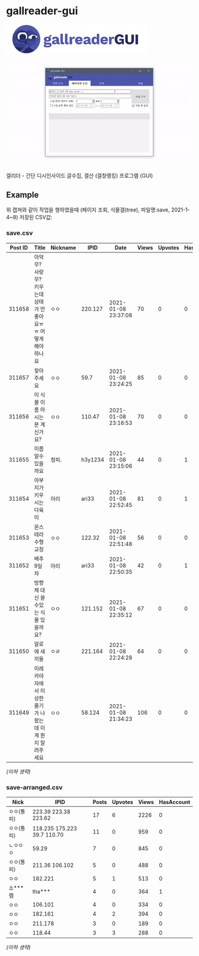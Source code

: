 # gallreader-gui
<img src="gallreadergui_logo.png" height="80">

![capture](capture.gif)

갤리더 - 간단 디시인사이드 글수집, 결산 (갤창랭킹) 프로그램 (GUI)

## Example

위 캡쳐와 같이 작업을 행하였을때 (페이지 조회, 식물갤(tree), 파일명:save, 2021-1-4~8) 저장된 CSV값:

### save.csv
|Post ID|Title                              |Nickname|IPID    |Date               |Views|Upvotes|HasAccount|
|-------|-----------------------------------|--------|--------|-------------------|-----|-------|----------|
|311658 |아악무? 사랑무? 키우는데 상태가 안좋아요ㅠㅠ 어떻게 해야하나요|ㅇㅇ      |220.127 |2021-01-08 23:37:08|70   |0      |0         |
|311657 |찾아주세요                              |ㅇㅇ      |59.7    |2021-01-08 23:24:25|85   |0      |0         |
|311656 |이 식물 이름 아시는 분 계신가요?                |ㅇㅇ      |110.47  |2021-01-08 23:16:53|70   |0      |0         |
|311655 |이름알수있을까요                           |청피.     |h3y1234 |2021-01-08 23:15:06|44   |0      |1         |
|311654 |아부지가 키우시는 다육이                      |아리      |ari33   |2021-01-08 22:52:45|81   |0      |1         |
|311653 |몬스테라 수형교정                          |ㅇㅇ      |122.32  |2021-01-08 22:51:48|56   |0      |0         |
|311652 |배추 9일차                             |아리      |ari33   |2021-01-08 22:50:35|42   |0      |1         |
|311651 |방향제 대신 쓸수있는 식물 있을까요?               |ㅇㅇ      |121.152 |2021-01-08 22:35:12|67   |0      |0         |
|311650 |알로에 새끼들                            |ㅇㄹ      |221.164 |2021-01-08 22:24:28|64   |0      |0         |
|311649 |이레카야자에서 이상한 줄기가 나왔는데 이게 뭔지 알려주세요   |ㅇㅇ      |58.124  |2021-01-08 21:34:23|106  |0      |0         |

_(이하 생략)_

### save-arranged.csv
|Nick  |IPID                               |Posts|Upvotes |Views              |HasAccount|
|------|-----------------------------------|-----|--------|-------------------|----------|
|ㅇㅇ(통피)|223.39 223.38 223.62               |17   |6       |2226               |0         |
|ㅇㅇ(통피)|118.235 175.223 39.7 110.70        |11   |0       |959                |0         |
|ㄴㅇㅇㅇ  |59.29                              |7    |0       |845                |0         |
|ㅇㅇ(통피)|211.36 106.102                     |5    |0       |488                |0         |
|ㅇㅇ    |182.221                            |5    |1       |513                |0         |
|소\*\*\*램 |tha\*\*\*                       |4    |0       |364                |1         |
|ㅇㅇ    |106.101                            |4    |0       |334                |0         |
|ㅇㅇ    |182.161                            |4    |2       |394                |0         |
|ㅇㅇ    |211.178                            |3    |0       |189                |0         |
|ㅇㅇ    |118.44                             |3    |3       |288                |0         |

_(이하 생략)_



